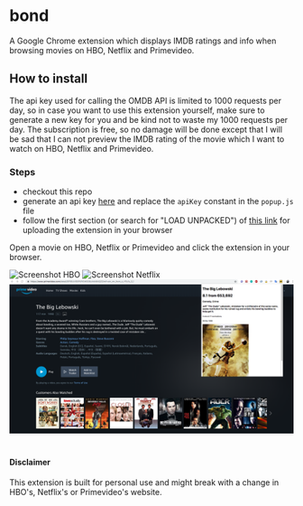 # bond

A Google Chrome extension which displays IMDB ratings and info when browsing movies on HBO, Netflix and Primevideo. 

## How to install

The api key used for calling the OMDB API is limited to 1000 requests per day, so in case you want to use this extension yourself, make sure to generate a new key for you and be kind not to waste my 1000 requests per day. The subscription is free, so no damage will be done except that I will be sad that I can not preview the IMDB rating of the movie which I want to watch on HBO, Netflix and Primevideo.

### Steps

- checkout this repo
- generate an api key [here](http://www.omdbapi.com/apikey.aspx) and replace the `apiKey` constant in the `popup.js` file
- follow the first section (or search for "LOAD UNPACKED") of [this link](https://developer.chrome.com/extensions/getstarted) for uploading the extension in your browser

Open a movie on HBO, Netflix or Primevideo and click the extension in your browser.

![Screenshot HBO](/screenshot-hbo.png 'Screenshot HBO')
![Screenshot Netflix](/screenshot-netflix.png 'Screenshot Netflix')
![Screenshot Primevideo](/screenshot-primevideo.png 'Screenshot Primevideo')

#

#### Disclaimer

This extension is built for personal use and might break with a change in HBO's, Netflix's or Primevideo's website.
